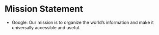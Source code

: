 # Mission Statement
- Google: Our mission is to organize the world’s information and make it universally accessible and useful.
